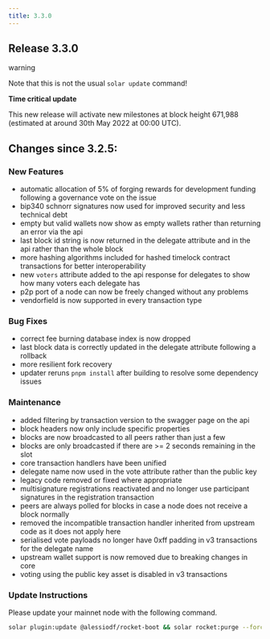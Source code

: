 ```yaml
---
title: 3.3.0
---
```


## Release 3.3.0

<div class="admonition warning">
    <p class="admonition-title">warning</p>
    <p>Note that this is not the usual <code>solar update</code> command!</p>
</div>

</span>
<div class="admonition danger">
    <p class="admonition-title"><b>Time critical update</b></p>
    <p>This new release will activate new milestones at block height 671,988 (estimated at around 30th May 2022 at 00:00 UTC).</p>
</div>

## Changes since 3.2.5:

### New Features
- automatic allocation of 5% of forging rewards for development funding following a governance vote on the issue
- bip340 schnorr signatures now used for improved security and less technical debt
- empty but valid wallets now show as empty wallets rather than returning an error via the api
- last block id string is now returned in the delegate attribute and in the api rather than the whole block
- more hashing algorithms included for hashed timelock contract transactions for better interoperability
- new ```voters``` attribute added to the api response for delegates to show how many voters each delegate has
- p2p port of a node can now be freely changed without any problems
- vendorfield is now supported in every transaction type

### Bug Fixes
- correct fee burning database index is now dropped
- last block data is correctly updated in the delegate attribute following a rollback
- more resilient fork recovery
- updater reruns ```pnpm install``` after building to resolve some dependency issues

### Maintenance
- added filtering by transaction version to the swagger page on the api
- block headers now only include specific properties
- blocks are now broadcasted to all peers rather than just a few
- blocks are only broadcasted if there are >= 2 seconds remaining in the slot
- core transaction handlers have been unified
- delegate name now used in the vote attribute rather than the public key
- legacy code removed or fixed where appropriate
- multisignature registrations reactivated and no longer use participant signatures in the registration transaction
- peers are always polled for blocks in case a node does not receive a block normally
- removed the incompatible transaction handler inherited from upstream code as it does not apply here
- serialised vote payloads no longer have 0xff padding in v3 transactions for the delegate name
- upstream wallet support is now removed due to breaking changes in core
- voting using the public key asset is disabled in v3 transactions


### Update Instructions

Please update your mainnet node with the following command.

```bash
solar plugin:update @alessiodf/rocket-boot && solar rocket:purge --force && solar update
```


